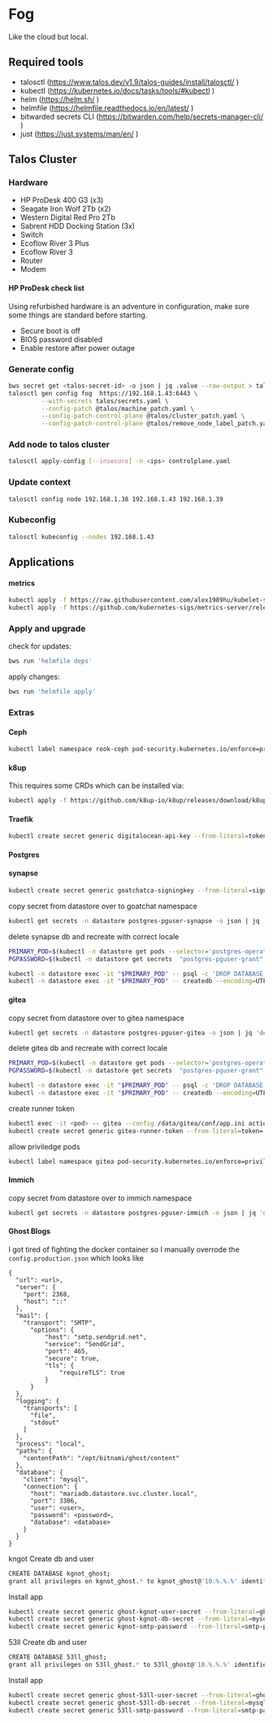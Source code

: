 # Fog
Like the cloud but local.

## Required tools
- talosctl (https://www.talos.dev/v1.9/talos-guides/install/talosctl/ )
- kubectl (https://kubernetes.io/docs/tasks/tools/#kubectl )
- helm (https://helm.sh/ )
- helmfile (https://helmfile.readthedocs.io/en/latest/ )
- bitwarded secrets CLI (https://bitwarden.com/help/secrets-manager-cli/ )
- just (https://just.systems/man/en/ )
## Talos Cluster
### Hardware
- HP ProDesk 400 G3 (x3)
- Seagate Iron Wolf 2Tb (x2)
- Western Digital Red Pro 2Tb
- Sabrent HDD Docking Station (3x)
- Switch
- Ecoflow River 3 Plus
- Ecoflow River 3
- Router
- Modem

#### HP ProDesk check list
Using refurbished hardware is an adventure in configuration, make sure some things are standard before starting.
- Secure boot is off
- BIOS password disabled
- Enable restore after power outage

### Generate config
```sh
bws secret get <talos-secret-id> -o json | jq .value --raw-output > talos/secrets.yaml
talosctl gen config fog  https://192.168.1.43:6443 \
         --with-secrets talos/secrets.yaml \
         --config-patch @talos/machine_patch.yaml \
         --config-patch-control-plane @talos/cluster_patch.yaml \
         --config-patch-control-plane @talos/remove_node_label_patch.yaml
```
### Add node to talos cluster
```sh
talosctl apply-config [--insecure] -n <ips> controlplane.yaml
```
### Update context
```sh
talosctl config node 192.168.1.38 192.168.1.43 192.168.1.39
```

### Kubeconfig
```sh
talosctl kubeconfig --nodes 192.168.1.43
```

## Applications

#### metrics
```sh
kubectl apply -f https://raw.githubusercontent.com/alex1989hu/kubelet-serving-cert-approver/main/deploy/standalone-install.yaml
kubectl apply -f https://github.com/kubernetes-sigs/metrics-server/releases/latest/download/components.yaml
```

### Apply and upgrade
check for updates:
```sh
bws run 'helmfile deps'
```
apply changes:
```sh
bws run 'helmfile apply'
```
### Extras
#### Ceph
```sh
kubectl label namespace rook-ceph pod-security.kubernetes.io/enforce=privileged
```

#### k8up
This requires some CRDs which can be installed via:
```sh
kubectl apply -f https://github.com/k8up-io/k8up/releases/download/k8up-4.8.4/k8up-crd.yaml --server-side
```
#### Traefik
```sh
kubectl create secret generic digitalocean-api-key --from-literal=token=$DIGITAL_OCEAN_API_TOKEN
```

#### Postgres

#### synapse
```sh
kubectl create secret generic goatchatca-signingkey --from-literal=signing.key=$GOATCHAT_SYNAPSE_SIGNING_KEY

```
copy secret from datastore over to goatchat namespace
```sh
kubectl get secrets -n datastore postgres-pguser-synapse -o json | jq 'del(.metadata.resourceVersion,.metadata.uid,.metadata.ownerReferences) | .metadata.creationTimestamp=null,.metadata.namespace="goatchat"' | kubectl apply -f -
```
delete synapse db and recreate with correct locale
```sh
PRIMARY_POD=$(kubectl -n datastore get pods --selector='postgres-operator.crunchydata.com/cluster=postgres,postgres-operator.crunchydata.com/role=master' -o jsonpath='{.items[*].metadata.labels.statefulset\.kubernetes\.io/pod-name}')
PGPASSWORD=$(kubectl -n datastore get secrets  "postgres-pguser-grant" -o go-template='{{.data.password | base64decode}}')

kubectl -n datastore exec -it "$PRIMARY_POD" -- psql -c 'DROP DATABASE synapse;'
kubectl -n datastore exec -it "$PRIMARY_POD" -- createdb --encoding=UTF8 --locale=C --template=template0 --owner=synapse synapse
```

#### gitea
copy secret from datastore over to gitea namespace
```sh
kubectl get secrets -n datastore postgres-pguser-gitea -o json | jq 'del(.metadata.resourceVersion,.metadata.uid,.metadata.ownerReferences) | .metadata.creationTimestamp=null,.metadata.namespace="gitea"' | kubectl apply -f -
```
delete gitea db and recreate with correct locale
```sh
PRIMARY_POD=$(kubectl -n datastore get pods --selector='postgres-operator.crunchydata.com/cluster=postgres,postgres-operator.crunchydata.com/role=master' -o jsonpath='{.items[*].metadata.labels.statefulset\.kubernetes\.io/pod-name}')
PGPASSWORD=$(kubectl -n datastore get secrets  "postgres-pguser-grant" -o go-template='{{.data.password | base64decode}}')

kubectl -n datastore exec -it "$PRIMARY_POD" -- psql -c 'DROP DATABASE gitea;'
kubectl -n datastore exec -it "$PRIMARY_POD" -- createdb --encoding=UTF8 --locale=C --template=template0 --owner=gitea gitea
```
create runner token 
```sh
kubectl exec -it <pod> -- gitea --config /data/gitea/conf/app.ini actions generate-runner-token
kubectl create secret generic gitea-runner-token --from-literal=token='<token>'
```
allow priviledge pods
```sh
kubectl label namespace gitea pod-security.kubernetes.io/enforce=privileged
```
#### Immich
copy secret from datastore over to immich namespace
```sh
kubectl get secrets -n datastore postgres-pguser-immich -o json | jq 'del(.metadata.resourceVersion,.metadata.uid,.metadata.ownerReferences) | .metadata.creationTimestamp=null,.metadata.namespace="immich"' | kubectl apply -f -
```

#### Ghost Blogs
I got tired of fighting the docker container so I manually overrode the `config.production.json`
which looks like
```
{
  "url": <url>,
  "server": {
    "port": 2368,
    "host": "::"
  },
  "mail": {
    "transport": "SMTP",
      "options": {
          "host": "smtp.sendgrid.net",
          "service": "SendGrid",
          "port": 465,
          "secure": true,
          "tls": {
              "requireTLS": true
          }
      }
  },
  "logging": {
    "transports": [
      "file",
      "stdout"
    ]
  },
  "process": "local",
  "paths": {
    "contentPath": "/opt/bitnami/ghost/content"
  },
  "database": {
    "client": "mysql",
    "connection": {
      "host": "mariadb.datastore.svc.cluster.local",
      "port": 3306,
      "user": <user>,
      "password": <password>,
      "database": <database>
    }
  }
}
```
kngot
Create db and user
```sh
CREATE DATABASE kgnot_ghost;
grant all privileges on kgnot_ghost.* to kgnot_ghost@'10.%.%.%' identified by '$KGNOT_MYSQL_PASSWORD';
```
Install app
```sh
kubectl create secret generic ghost-kgnot-user-secret --from-literal=ghost-password=$KGNOT_GHOST_USER_PASSWORD
kubectl create secret generic ghost-kgnot-db-secret --from-literal=mysql-password=$KGNOT_MYSQL_PASSWORD
kubectl create secret generic kgnot-smtp-password --from-literal=smtp-password=$KNGOT_SMTP_PASSWORD
```
53ll
Create db and user
```sh
CREATE DATABASE 53ll_ghost;
grant all privileges on 53ll_ghost.* to 53ll_ghost@'10.%.%.%' identified by '$GHOST_53LL_MYSQL_PASSWORD';
```
Install app
```sh
kubectl create secret generic ghost-53ll-user-secret --from-literal=ghost-password=$GHOST_53LL_USER_PASSWORD
kubectl create secret generic ghost-53ll-db-secret --from-literal=mysql-password=$GHOST_53LL_MYSQL_PASSWORD
kubectl create secret generic 53ll-smtp-password --from-literal=smtp-password=$GHOST_53LL_SMTP_PASSWORD
```
